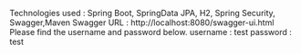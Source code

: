 Technologies used : Spring Boot, SpringData JPA, H2, Spring Security, Swagger,Maven
Swagger URL : http://localhost:8080/swagger-ui.html
Please find the username and password below.
username : test
password : test
